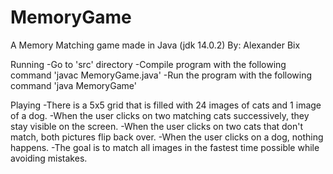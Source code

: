 # MemoryGame
A Memory Matching game made in Java (jdk 14.0.2)
By: Alexander Bix

Running
  -Go to 'src' directory
  -Compile program with the following command 'javac MemoryGame.java'
  -Run the program with the following command 'java MemoryGame'
 
Playing
  -There is a 5x5 grid that is filled with 24 images of cats and 1 image of a dog.
  -When the user clicks on two matching cats successively, they stay visible on the screen.
  -When the user clicks on two cats that don't match, both pictures flip back over.
  -When the user clicks on a dog, nothing happens.
  -The goal is to match all images in the fastest time possible while avoiding mistakes.
